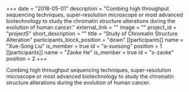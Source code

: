 +++
date = "2018-05-01"
description = "Combing high throughput sequencing techniques, super-resolution microscope or most advanced biotechnology to study the chromatin structure alterations during the evolution of human cancer."
external_link = ""
image = ""
project_id = "project5"
short_description = ""
title = "Study of Chromatin Structure Alteration"
participants_block_position = "down"
[[participants]]
    name = "Xue-Song Liu"
    is_member = true
    id = "a-xuesong"
    position = 1
[[participants]]
    name = "Zaoke He"
    is_member = true
    id = "s-zaoke"
    position = 2
+++


Combing high throughput sequencing techniques, super-resolution microscope or most advanced biotechnology to study the chromatin structure alterations during the evolution of human cancer.